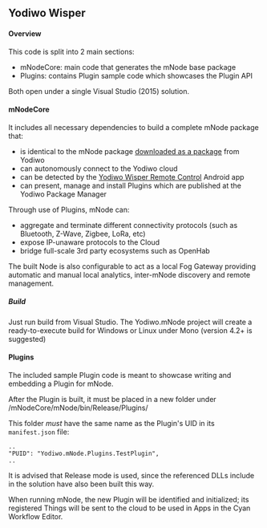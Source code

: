 ## __Yodiwo Wisper__

#### __Overview__

This code is split into 2 main sections:
- mNodeCore: main code that generates the mNode base package
- Plugins: contains Plugin sample code which showcases the Plugin API

Both open under a single Visual Studio (2015) solution.

#### __mNodeCore__

It includes all necessary dependencies to build a complete mNode package that:
- is identical to the mNode package [downloaded as a package](https://cyan.yodiwo.com/Packages/GetPackage/Yodiwo.mNode.zip) from Yodiwo
- can autonomously connect to the Yodiwo cloud
- can be detected by the [Yodiwo Wisper Remote Control](https://play.google.com/store/apps/details?id=com.yodiwo.mnode.rc) Android app
- can present, manage and install Plugins which are published at the Yodiwo Package Manager

Through use of Plugins, mNode can:
- aggregate and terminate different connectivity protocols (such as Bluetooth, Z-Wave, Zigbee, LoRa, etc)
- expose IP-unaware protocols to the Cloud
- bridge full-scale 3rd party ecosystems such as OpenHab

The built Node is also configurable to act as a local Fog Gateway providing automatic and manual local analytics, inter-mNode discovery and remote management.

##### __Build__
Just run build from Visual Studio. The Yodiwo.mNode project will create a ready-to-execute build for Windows or Linux under Mono (version 4.2+ is suggested)

#### __Plugins__

The included sample Plugin code is meant to showcase writing and embedding a Plugin for mNode.

After the Plugin is built, it must be placed in a new folder under /mNodeCore/mNode/bin/Release/Plugins/

This folder *must* have the same name as the Plugin's UID in its `manifest.json` file:
```
..
"PUID": "Yodiwo.mNode.Plugins.TestPlugin",
..
```

It is advised that Release mode is used, since the referenced DLLs include in the solution have also been built this way.

When running mNode, the new Plugin will be identified and initialized; its registered Things will be sent to the cloud to be used in Apps in the Cyan Workflow Editor.
